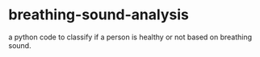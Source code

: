 # breathing-sound-analysis
a python code to classify if a person is healthy or not based on breathing sound.
